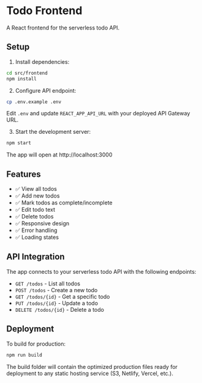 # Todo Frontend

A React frontend for the serverless todo API.

## Setup

1. Install dependencies:
```bash
cd src/frontend
npm install
```

2. Configure API endpoint:
```bash
cp .env.example .env
```
Edit `.env` and update `REACT_APP_API_URL` with your deployed API Gateway URL.

3. Start the development server:
```bash
npm start
```

The app will open at http://localhost:3000

## Features

- ✅ View all todos
- ✅ Add new todos
- ✅ Mark todos as complete/incomplete
- ✅ Edit todo text
- ✅ Delete todos
- ✅ Responsive design
- ✅ Error handling
- ✅ Loading states

## API Integration

The app connects to your serverless todo API with the following endpoints:
- `GET /todos` - List all todos
- `POST /todos` - Create a new todo
- `GET /todos/{id}` - Get a specific todo
- `PUT /todos/{id}` - Update a todo
- `DELETE /todos/{id}` - Delete a todo

## Deployment

To build for production:
```bash
npm run build
```

The build folder will contain the optimized production files ready for deployment to any static hosting service (S3, Netlify, Vercel, etc.).